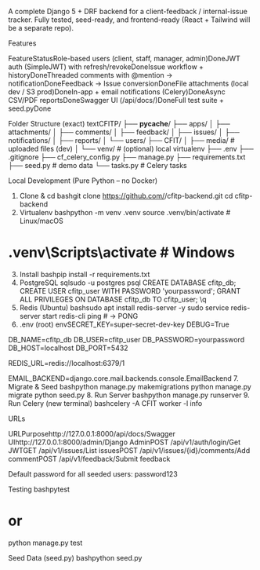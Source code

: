 A complete Django 5 + DRF backend for a client-feedback / internal-issue tracker.
Fully tested, seed-ready, and frontend-ready (React + Tailwind will be a separate repo).

Features

FeatureStatusRole-based users (client, staff, manager, admin)DoneJWT auth (SimpleJWT) with refresh/revokeDoneIssue workflow + historyDoneThreaded comments with @mention → notificationDoneFeedback → Issue conversionDoneFile attachments (local dev / S3 prod)DoneIn-app + email notifications (Celery)DoneAsync CSV/PDF reportsDoneSwagger UI (/api/docs/)DoneFull test suite + seed.pyDone

Folder Structure (exact)
textCFITP/
├── __pycache__/
├── apps/
│   ├── attachments/
│   ├── comments/
│   ├── feedback/
│   ├── issues/
│   ├── notifications/
│   ├── reports/
│   └── users/
├── CFIT/
│   ├── media/               # uploaded files (dev)
│   └── venv/                # (optional) local virtualenv
├── .env
├── .gitignore
├── cf_celery_config.py
├── manage.py
├── requirements.txt
├── seed.py                  # demo data
└── tasks.py                 # Celery tasks

Local Development (Pure Python – no Docker)
1. Clone & cd
bashgit clone https://github.com/<you>/cfitp-backend.git
cd cfitp-backend
2. Virtualenv
bashpython -m venv .venv
source .venv/bin/activate      # Linux/macOS
# .venv\Scripts\activate       # Windows
3. Install
bashpip install -r requirements.txt
4. PostgreSQL
sqlsudo -u postgres psql
CREATE DATABASE cfitp_db;
CREATE USER cfitp_user WITH PASSWORD 'yourpassword';
GRANT ALL PRIVILEGES ON DATABASE cfitp_db TO cfitp_user;
\q
5. Redis (Ubuntu)
bashsudo apt install redis-server -y
sudo service redis-server start
redis-cli ping   # → PONG
6. .env (root)
envSECRET_KEY=super-secret-dev-key
DEBUG=True

DB_NAME=cfitp_db
DB_USER=cfitp_user
DB_PASSWORD=yourpassword
DB_HOST=localhost
DB_PORT=5432

REDIS_URL=redis://localhost:6379/1

EMAIL_BACKEND=django.core.mail.backends.console.EmailBackend
7. Migrate & Seed
bashpython manage.py makemigrations
python manage.py migrate
python seed.py
8. Run Server
bashpython manage.py runserver
9. Run Celery (new terminal)
bashcelery -A CFIT worker -l info

URLs

































URLPurposehttp://127.0.0.1:8000/api/docs/Swagger UIhttp://127.0.0.1:8000/admin/Django AdminPOST /api/v1/auth/login/Get JWTGET /api/v1/issues/List issuesPOST /api/v1/issues/{id}/comments/Add commentPOST /api/v1/feedback/Submit feedback

Default password for all seeded users: password123


Testing
bashpytest
# or
python manage.py test

Seed Data (seed.py)
bashpython seed.py